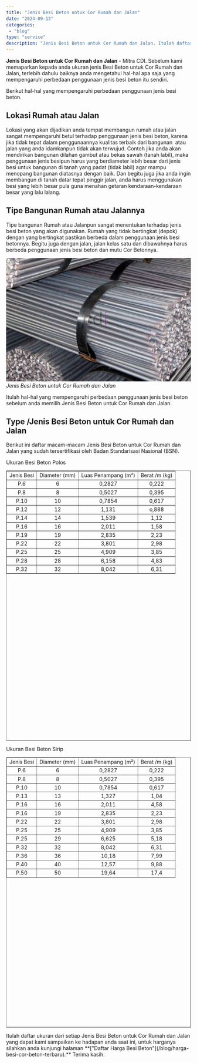 ```yaml
---
title: "Jenis Besi Beton untuk Cor Rumah dan Jalan"
date: "2024-09-13"
categories:
 - "blog"
type: "service"
description: "Jenis Besi Beton untuk Cor Rumah dan Jalan. Itulah daftar ukuran dari setiap Jenis Besi Beton untuk Cor Rumah dan Jalan yang dapat kami sampaikan ke hadapan..."
---
```


**Jenis Besi Beton untuk Cor Rumah dan Jalan** - Mitra CDI. Sebelum kami memaparkan kepada anda ukuran jenis Besi Beton untuk Cor Rumah dan Jalan, terlebih dahulu baiknya anda mengetahui hal-hal apa saja yang mempengaruhi perbedaan penggunaan jenis besi beton itu sendiri.

Berikut hal-hal yang mempengaruhi perbedaan penggunaan jenis besi beton.

 ## Lokasi Rumah atau Jalan

Lokasi yang akan dijadikan anda tempat membangun rumah atau jalan sangat mempengaruhi betul terhadap penggunaan jenis besi beton, karena jika tidak tepat dalam penggunaannya kualitas terbaik dari bangunan  atau jalan yang anda idamkanpun tidak akan terwujud. Contoh jika anda akan mendirikan bangunan dilahan gambut atau bekas sawah (tanah labil), maka penggunaan jenis besipun harus yang berdiameter lebih besar dari jenis besi untuk bangunan di tanah yang padat (tidak labil) agar mampu menopang bangunan diatasnya dengan baik. Dan begitu juga jika anda ingin membangun di tanah datar tepat pinggir jalan, anda harus menggunakan besi yang lebih besar pula guna menahan getaran kendaraan-kendaraan besar yang lalu lalang.

 ## Tipe Bangunan Rumah atau Jalannya

Tipe bangunan Rumah atau Jalanpun sangat menentukan terhadap jenis besi beton yang akan digunakan. Rumah yang tidak bertingkat (depok) dengan yang bertingkat pastikan berbeda dalam penggunaan jenis besi betonnya. Begitu juga dengan jalan, jalan kelas satu dan dibawahnya harus berbeda penggunaan jenis besi beton dan mutu Cor Betonnya.

![Jenis Besi Beton untuk Cor Rumah dan Jalan](/images/blog/besi-beton.jpg)
*Jenis Besi Beton untuk Cor Rumah dan Jalan*

Itulah hal-hal yang mempengaruhi perbedaan penggunaan jenis besi beton sebelum anda memilih Jenis Besi Beton untuk Cor Rumah dan Jalan.

 ## Type /Jenis Besi Beton untuk Cor Rumah dan Jalan

Berikut ini daftar macam-macam Jenis Besi Beton untuk Cor Rumah dan Jalan yang sudah tersertifikasi oleh Badan Standarisasi Nasional (BSN).

Ukuran Besi Beton Polos
<table style="text-align: center; height: 736px;" border="1" width="100%" cellspacing="0" cellpadding="3"><tbody><tr><td><span>Jenis Besi</span></td><td><span>Diameter (mm)</span></td><td><div class="style4" align="center"><span>Luas Penampang (m²)</span></div></td><td><div class="style4" align="center"><span>Berat /m (kg)</span></div></td></tr><tr><td>P.6</td><td>6</td><td>0,2827</td><td>0,222</td></tr><tr><td>P.8</td><td>8</td><td>0,5027</td><td>0,395</td></tr><tr><td>P.10</td><td>10</td><td>0,7854</td><td>0,617</td></tr><tr><td>P.12</td><td>12</td><td>1,131</td><td>o,888</td></tr><tr><td>P.14</td><td>14</td><td>1,539</td><td>1,12</td></tr><tr><td>P.16</td><td>16</td><td>2,011</td><td>1,58</td></tr><tr><td>P.19</td><td>19</td><td>2,835</td><td>2,23</td></tr><tr><td>P.22</td><td>22</td><td>3,801</td><td>2,98</td></tr><tr><td>P.25</td><td>25</td><td>4,909</td><td>3,85</td></tr><tr><td>P.28</td><td>28</td><td>6,158</td><td>4,83</td></tr><tr><td>P.32</td><td>32</td><td>8,042</td><td>6,31</td></tr></tbody></table>
Ukuran Besi Beton Sirip
<table style="text-align: center; height: 736px;" border="1" width="100%" cellspacing="0" cellpadding="3"><tbody><tr><td><span>Jenis Besi</span></td><td><span>Diameter (mm)</span></td><td><div class="style4" align="center"><span>Luas Penampang (m²)</span></div></td><td><div class="style4" align="center"><span>Berat /m (kg)</span></div></td></tr><tr><td>P.6</td><td>6</td><td>0,2827</td><td>0,222</td></tr><tr><td>P.8</td><td>8</td><td>0,5027</td><td>0,395</td></tr><tr><td>P.10</td><td>10</td><td>0,7854</td><td>0,617</td></tr><tr><td>P.13</td><td>13</td><td>1,327</td><td>1,04</td></tr><tr><td>P.16</td><td>16</td><td>2,011</td><td>4,58</td></tr><tr><td>P.16</td><td>19</td><td>2,835</td><td>2,23</td></tr><tr><td>P.22</td><td>22</td><td>3,801</td><td>2,98</td></tr><tr><td>P.25</td><td>25</td><td>4,909</td><td>3,85</td></tr><tr><td>P.25</td><td>29</td><td>6,625</td><td>5,18</td></tr><tr><td>P.32</td><td>32</td><td>8,042</td><td>6,31</td></tr><tr><td>P.36</td><td>36</td><td>10,18</td><td>7,99</td></tr><tr><td>P.40</td><td>40</td><td>12,57</td><td>9,88</td></tr><tr><td>P.50</td><td>50</td><td>19,64</td><td>17,4</td></tr></tbody></table>
Itulah daftar ukuran dari setiap Jenis Besi Beton untuk Cor Rumah dan Jalan yang dapat kami sampaikan ke hadapan anda saat ini, untuk harganya silahkan anda kunjungi halaman **["Daftar Harga Besi Beton"](/blog/harga-besi-cor-beton-terbaru).** Terima kasih.

